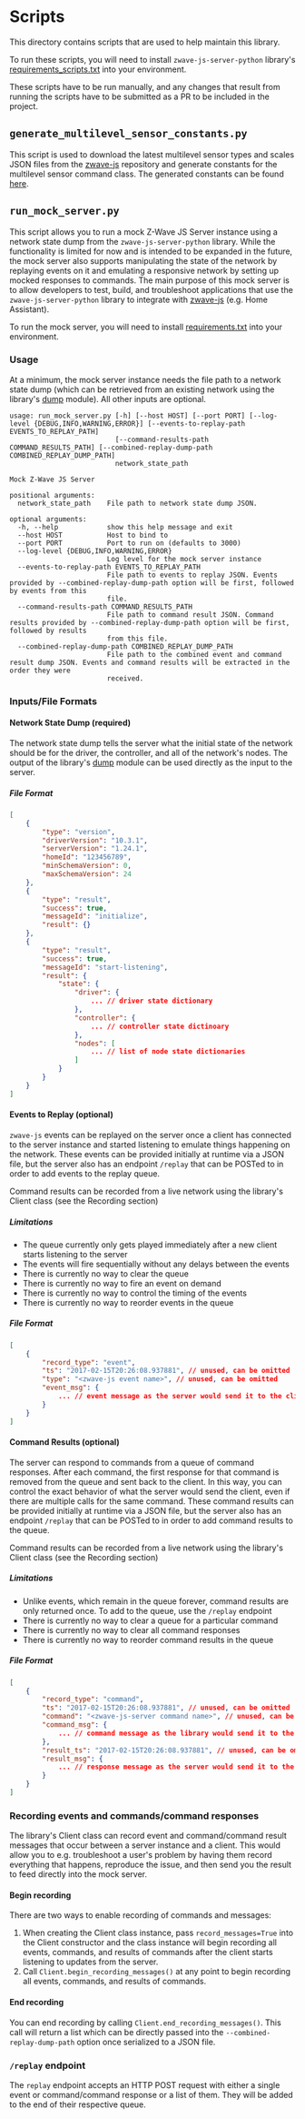 # Scripts

This directory contains scripts that are used to help maintain this library.

To run these scripts, you will need to install `zwave-js-server-python` library's [requirements_scripts.txt](../../requirements_scripts.txt) into your environment.

These scripts have to be run manually, and any changes that result from running the scripts have to be submitted as a PR to be included in the project.

## `generate_multilevel_sensor_constants.py`

This script is used to download the latest multilevel sensor types and scales JSON files from the [zwave-js](https://github.com/zwave-js/zwave-js-server) repository and generate constants for the multilevel sensor command class. The generated constants can be found [here](../../zwave_js_server/const/command_class/multilevel_sensor.py).

## `run_mock_server.py`

This script allows you to run a mock Z-Wave JS Server instance using a network state dump from the `zwave-js-server-python` library. While the functionality is limited for now and is intended to be expanded in the future, the mock server also supports manipulating the state of the network by replaying events on it and emulating a responsive network by setting up mocked responses to commands. The main purpose of this mock server is to allow developers to test, build, and troubleshoot applications that use the `zwave-js-server-python` library to integrate with [zwave-js](https://github.com/zwave-js/node-zwave-js) (e.g. Home Assistant).

To run the mock server, you will need to install [requirements.txt](requirements.txt) into your environment.

### Usage

At a minimum, the mock server instance needs the file path to a network state dump (which can be retrieved from an existing network using the library's [dump](../../zwave_js_server/dump.py) module). All other inputs are optional.

```
usage: run_mock_server.py [-h] [--host HOST] [--port PORT] [--log-level {DEBUG,INFO,WARNING,ERROR}] [--events-to-replay-path EVENTS_TO_REPLAY_PATH]
                          [--command-results-path COMMAND_RESULTS_PATH] [--combined-replay-dump-path COMBINED_REPLAY_DUMP_PATH]
                          network_state_path

Mock Z-Wave JS Server

positional arguments:
  network_state_path    File path to network state dump JSON.

optional arguments:
  -h, --help            show this help message and exit
  --host HOST           Host to bind to
  --port PORT           Port to run on (defaults to 3000)
  --log-level {DEBUG,INFO,WARNING,ERROR}
                        Log level for the mock server instance
  --events-to-replay-path EVENTS_TO_REPLAY_PATH
                        File path to events to replay JSON. Events provided by --combined-replay-dump-path option will be first, followed by events from this
                        file.
  --command-results-path COMMAND_RESULTS_PATH
                        File path to command result JSON. Command results provided by --combined-replay-dump-path option will be first, followed by results
                        from this file.
  --combined-replay-dump-path COMBINED_REPLAY_DUMP_PATH
                        File path to the combined event and command result dump JSON. Events and command results will be extracted in the order they were
                        received.
```

### Inputs/File Formats

#### Network State Dump (required)

The network state dump tells the server what the initial state of the network should be for the driver, the controller, and all of the network's nodes. The output of the library's [dump](../../zwave_js_server/dump.py) module can be used directly as the input to the server.

##### File Format

```json
[
    {
        "type": "version",
        "driverVersion": "10.3.1",
        "serverVersion": "1.24.1",
        "homeId": "123456789",
        "minSchemaVersion": 0,
        "maxSchemaVersion": 24
    },
    {
        "type": "result",
        "success": true,
        "messageId": "initialize",
        "result": {}
    },
    {
        "type": "result",
        "success": true,
        "messageId": "start-listening",
        "result": {
            "state": {
                "driver": {
                    ... // driver state dictionary
                },
                "controller": {
                    ... // controller state dictinoary
                },
                "nodes": [
                    ... // list of node state dictionaries
                ]
            }
        }
    }
]
```

#### Events to Replay (optional)

`zwave-js` events can be replayed on the server once a client has connected to the server instance and started listening to emulate things happening on the network. These events can be provided initially at runtime via a JSON file, but the server also has an endpoint `/replay` that can be POSTed to in order to add events to the replay queue.

Command results can be recorded from a live network using the library's Client class (see the Recording section)

##### Limitations

- The queue currently only gets played immediately after a new client starts listening to the server
- The events will fire sequentially without any delays between the events
- There is currently no way to clear the queue
- There is currently no way to fire an event on demand
- There is currently no way to control the timing of the events
- There is currently no way to reorder events in the queue

##### File Format

```json
[
    {
        "record_type": "event",
        "ts": "2017-02-15T20:26:08.937881", // unused, can be omitted
        "type": "<zwave-js event name>", // unused, can be omitted
        "event_msg": {
            ... // event message as the server would send it to the client
        }
    }
]
```

#### Command Results (optional)

The server can respond to commands from a queue of command responses. After each command, the first response for that command is removed from the queue and sent back to the client. In this way, you can control the exact behavior of what the server would send the client, even if there are multiple calls for the same command. These command results can be provided initially at runtime via a JSON file, but the server also has an endpoint `/replay` that can be POSTed to in order to add command results to the queue.

Command results can be recorded from a live network using the library's Client class (see the Recording section)

##### Limitations

- Unlike events, which remain in the queue forever, command results are only returned once. To add to the queue, use the `/replay` endpoint
- There is currently no way to clear a queue for a particular command
- There is currently no way to clear all command responses
- There is currently no way to reorder command results in the queue

##### File Format

```json
[
    {
        "record_type": "command",
        "ts": "2017-02-15T20:26:08.937881", // unused, can be omitted
        "command": "<zwave-js-server command name>", // unused, can be omitted
        "command_msg": {
            ... // command message as the library would send it to the server
        },
        "result_ts": "2017-02-15T20:26:08.937881", // unused, can be omitted
        "result_msg": {
            ... // response message as the server would send it to the client
        }
    }
]
```

### Recording events and commands/command responses

The library's Client class can record event and command/command result messages that occur between a server instance and a client. This would allow you to e.g. troubleshoot a user's problem by having them record everything that happens, reproduce the issue, and then send you the result to feed directly into the mock server.

#### Begin recording

There are two ways to enable recording of commands and messages:
1. When creating the Client class instance, pass `record_messages=True` into the Client constructor and the class instance will begin recording all events, commands, and results of commands after the client starts listening to updates from the server.
2. Call `Client.begin_recording_messages()` at any point to begin recording all events, commands, and results of commands.

#### End recording

You can end recording by calling `Client.end_recording_messages()`. This call will return a list which can be directly passed into the `--combined-replay-dump-path` option once serialized to a JSON file.

### `/replay` endpoint

The `replay` endpoint accepts an HTTP POST request with either a single event or command/command response or a list of them. They will be added to the end of their respective queue.
